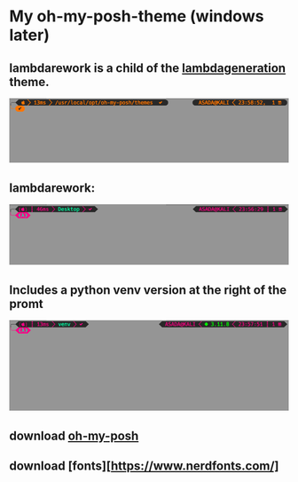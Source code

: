 # My oh-my-posh-theme (windows later)
## lambdarework is a child of the [lambdageneration](https://github.com/JanDeDobbeleer/oh-my-posh/blob/main/themes/lambdageneration.omp.json) theme.
![lambdageneration](images/lambdageneration.png)

## lambdarework: 
![lambdarework](images/lambdarework.png)

## Includes a python venv version at the right of the promt
![lambdareworpy](images/lambdareworkpython.png)

## download [oh-my-posh](https://ohmyposh.dev/)
## download [fonts][https://www.nerdfonts.com/]